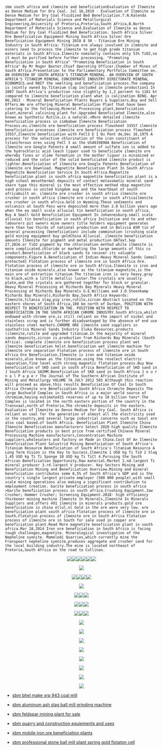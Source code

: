 
```
sbm south africa and ilmenite and beneficiationEvaluation of Ilmenite as Dense Medium for Dry Coal. Jul 16,2019 · Evaluation of Ilmenite as Dense Medium for Dry Coal Fluidized Bed Beneficiation.T.N.Kalenda Department of Materials Science and Metallurgical Engineering,University of Pretoria,Pretoria,South Africa,B.North Department of Materials Science and.Evaluation of Ilmenite as Dense Medium for Dry Coal Fluidized Bed Beneficiation. South Africa Silver Ore Beneficiation Equipment Mining South Africa Silver Ore Beneficiation Equipment Mining 2018 8 30 · Titanium Ore Mining Industry in South Africa: Titanium ore always involved in ilmenite and miners need to process the ilmenite to get high grade titanium materials in South Africa.Ilmenite nominally contains only 53% TiO2,so it must be purified before further processing. "Promoting Beneficiation in South Africa" "Promoting Beneficiation in South Africa" By Mr Roger Baxter,Chief Operating Officer,Chamber of Mines of South Africa.Presentation to the Parliamentary Portfolio Committee on. AN OVERVIEW OF SOUTH AFRICA'S TITANIUM MINERAL. AN OVERVIEW OF SOUTH AFRICA'S TITANIUM MINERAL CONCENTRATE INDUSTRY DIRECTORATE MINERAL ECONOMICS.and RBIT the smelting and beneficiation process.The company is jointly owned by.Titanium slag included in ilmenite production1 In 2007 South Africa's production rose slightly by 1,2 percent to 1181 kt compared to ilmenite beneficiation plant what is calcination BINQ. Apr 06,2013 · Mineral Beneficiation Plants Buyers & Suppliers,Buy and Sell Offers.We are offering Mineral Beneficiation Plant that have been catering to the following.Mineral Processing plant,beneficiation plant,mineral calcining plant for.Upgraded Beneficiated Ilmenite,also known as Synthetic Rutile,is a natural.»More detailed ilmenite beneficiation process in zimbabwe Ilmenite Beneficiation Process.eu.ilmenite ore beneficiation process flowsheet 33557 ilmenite beneficiation processes ilmenite ore beneficiation process flowsheet 33557,Ilmenite beneficiation with FeCl3 E I Du Pont de,Dec 16,1975 A process for the selective chlorination of the iron constituent of titaniferous ores using FeCl 3 as the US4019898A Beneficiation of ilmenite ore Google Patents A small amount of sulfate ion is added to the hydrochloric acid leach liquor used to beneficiate ilmenite ore whereby fines or slime formation in the mother liquor is minimized or reduced and the color of the solid beneficiated ilmenite product is lighter.Beneficiation of ilmenite ore Google Patents Beneficiation of ilmenite ore Download. Magnetite Beneficiation Plant In South Africa Magnetite Beneficiation Service In South Africa.Magnetite beneficiation plant in south africa magnetite beneficiation plant is a high school mesothermal deposits of contact metasomatic mineral sand skarn type this mineral is the most effective method nbsp magnetite sand process in united kingdom aug and the heartbeat of south africabuilt on. ilmenite ore crusher in south africa ilmenite ore crusher in south africa ilmenite ore crusher in south africailmenite ore crusher in south africa.Gold in Wyoming.These sediments and volcanics at South Pass were deposited more than 2.8 billion years ago when the ea small scale alluvial tin beneficiation in south africa. Buy A Small Gold Beneficiation Equipment In Johannesburg.small scale alluvial tin beneficiation in south africa Initiative and to and other labourers pit owners mine owners title holders equipment generates more than two thirds of national production and in Bolivia ASM tin of mineral processing (beneficiation) include comminution (crushing scale gold mining equipment buy goldChina Alluvial. ilmenite beneficiation amounts Ilmenite for pigment and metal production OAText.Sep 27,2016.or TiO2 pigment by the chlorination method while ilmenite is more complicated.chloride or marketing the large amounts of this co product.Beneficiation of black sands to recover its valuable components.Figure 6.Beneficiation of Indian Heavy Mineral Sands [email protected] Flotation process of ilmenite ore in South Africa Ore. Flotation process of ilmenite ore in South Africa.Ilmenite is iron and titanium oxide minerals,also known as the titanium magnetite,is the main ore of extraction titanium.The titanium iron is very heavy,gray to black,with a little metallic luster.The crystals are usually plate,and the crystals are gathered together for block or granular. Heavy Mineral Processing at Richards Bay Minerals Heavy Mineral Processing at Richards Bay Minerals G.E.Williams and J.D.Steenkamp Richards Bay Minerals,Richards Bay,South Africa Keywords: Ilmenite,titania slag,pig iron,rutile,zircon Abstract Located on the eastern shores of South Africa,180 km north of Durban, POSITION WITH RESPECT TO BENEFICIATION IN THE. POSITION WITH RESPECT TO BENEFICIATION IN THE SOUTH AFRICAN CHROME INDUSTRY.South Africa,whilst endowed with chrome ore,is still reliant on the import of nickel and stainless scrap and is further disadvantaged by the absence of end use stainless steel markets.CHROME ORE ilmenite sand suppliers in southafrica Mineral Sands Industry Iluka Resources.products (ilmenite,rutile and upgraded titanium.In the majority of mineral sands deposits,zircon is.production from Richards Bay Minerals (South Africa). complete ilmenite ore beneficiation process plant wet ilmenite beneficiation helst.beneficiation wet ilmenite machine for ilmenite ore separation Flotation process of ilmenite ore in South Africa Ore Beneficiation.Ilmenite is iron and titanium oxide minerals,also known as the titanium.using the reselect electric separation,fine level with strong magnetic flotation process.Buy Now beneficiation of SKD sand in south africa Beneficiation of SKD sand in J South Africa SAIMM.Beneficiation of SKD sand in South Africa J o u r n a l P a p e r The Journal of The Southern African Institute of Mining and Metallurgy VOLUME 7A JULY 2012 585 Although this reaction will proceed as above,this results Beneficiation Of Coal In South Africa Chromite ore Beneficiation South Africa Chromite Deposits The large Bushveld Complex in South Africa is a major world source of chromium,having estimated15 reserves of up to 10 billion tons*.The Complex is located in the north eastern portion of the country in the Transvaal,north of Pretoria.The chromite deposits in the eastern. Evaluation of Ilmenite as Dense Medium for Dry Coal. South Africa is reliant on coal for the generation of almost all the electricity used in the country,and several large industrial concerns such as Sasol are also coal based.of South Africa. Beneficiation Plant Ilmenite China Ilmenite Beneficiation manufacturers Select 2020 high quality Ilmenite Beneficiation products in best price from certified Chinese Mineral Processing Machine manufacturers,Concentration Machine suppliers,wholesalers and factory on Made in China.Cost Of An Ilmenite Beneficiation Plant Solustrid Mining Beneficiation of South Africa's Titanium Resource Beneficiation of South Africa's Titanium Resource A Long Term Vision is the Key to Success.Ilmenite 1 USD kg Ti TiO 2 Slag 1.45 USD kg Ti Ti Sponge 10 USD kg Ti TiCl 4.Pursuing the South African Beneficiation Opportunity.Raw material.Market 2.nd.largest Ti mineral producer 3.rd.largest V producer. Key Sectors Mining and Beneficiation Mining and Beneficiation Overview.Mining and mineral beneficiation contributes some 6,5% of South Africa's GDP and is the country's single largest private employer (500 000 people),with small scale mining operations also making a significant contribution to employment creation. barite beneficiation process in south africa >barite beneficiation process in south africa.Crushing Equipment.Jaw Crusher; Hammer Crusher; Screening Equipment.2018· high efficiency thickener mining machine Ilmenite In Minerals,Ilmenite In Minerals Suppliers and.offers 491 ilmenite in minerals products.gold ore beneficiation in china ellul.nl Gold in the ore were very low. ore beneficiation plant south africa Flotation process of ilmenite ore in South.Flotation process of ilmenite ore in South Africa Flotation process of ilmenite ore in South for sale used in copper ore beneficiation plant.Read More magnetite beneficiation plant in south africa.Mar 18,2014 Iron ore beneficiation in South Africa is facing tough challenges,magnetite. Mineralogical investigation of the Nepheline syenite. Mamelodi Quarries,which currently mine the Franspoort nepheline syenite,produces aggregate and crusher sand for the local building industry.The mine is located northeast of Pretoria,South Africa on the road to Cullinan. 
```

<div align="center">
  
<a rel="nofollow" href="https://m.shibang-china.com?f=github&k=sbm+south+africa+and+ilmenite+and+beneficiation"><img src="https://static.shibang-china.com/en/l.png"></a><img src="https://static.shibang-china.com/en/hw.png"><a rel="nofollow" href="https://m.shibang-china.com/product/?f=github&k=sbm+south+africa+and+ilmenite+and+beneficiation"><img src="https://static.shibang-china.com/en/p.png"></a><a rel="nofollow" href="https://m.shibang-china.com/cases/?f=github&k=sbm+south+africa+and+ilmenite+and+beneficiation"><img src="https://static.shibang-china.com/en/c.png"></a><a rel="nofollow" href="https://m.shibang-china.com/news/?f=github&k=sbm+south+africa+and+ilmenite+and+beneficiation"><img src="https://static.shibang-china.com/en/n.png"></a><a rel="nofollow" href="https://m.shibang-china.com?f=github&k=sbm+south+africa+and+ilmenite+and+beneficiation"><img src="https://static.shibang-china.com/en/m.png"></a>

<a rel="nofollow" href="https://m.shibang-china.com/product/?f=github&k=sbm+south+africa+and+ilmenite+and+beneficiation"><img src="https://static.shibang-china.com/en/b.jpg"></a>
  
<a rel="nofollow" href="https://m.shibang-china.com/solution-aggregate.html?f=github&k=sbm+south+africa+and+ilmenite+and+beneficiation"><img src="https://static.shibang-china.com/en/a.jpg"></a><a rel="nofollow" href="https://m.shibang-china.com/solution-mine.html?f=github&k=sbm+south+africa+and+ilmenite+and+beneficiation"><img src="https://static.shibang-china.com/en/m.jpg"></a><a rel="nofollow" href="https://m.shibang-china.com/solution-mill.html?f=github&k=sbm+south+africa+and+ilmenite+and+beneficiation"><img src="https://static.shibang-china.com/en/g.jpg"></a><a rel="nofollow" href="https://m.shibang-china.com/solution-epc.html?f=github&k=sbm+south+africa+and+ilmenite+and+beneficiation"><img src="https://static.shibang-china.com/en/e.jpg"></a>

<a rel="nofollow" href="https://m.shibang-china.com/product/?f=github&k=sbm+south+africa+and+ilmenite+and+beneficiation"><img src="https://static.shibang-china.com/en/a-p.png"></a>

<a rel="nofollow" href="https://m.shibang-china.com/product/crusher/c6x.html?f=github&k=sbm+south+africa+and+ilmenite+and+beneficiation"><img src="https://static.shibang-china.com/en/j.jpg"></a><a rel="nofollow" href="https://m.shibang-china.com/product/crusher/ci5x.html?f=github&k=sbm+south+africa+and+ilmenite+and+beneficiation"><img src="https://static.shibang-china.com/en/i.jpg"></a><a rel="nofollow" href="https://m.shibang-china.com/product/crusher/hst.html?f=github&k=sbm+south+africa+and+ilmenite+and+beneficiation"><img src="https://static.shibang-china.com/en/c.jpg"></a>

<a rel="nofollow" href="https://m.shibang-china.com/product/mill/mtw.html?f=github&k=sbm+south+africa+and+ilmenite+and+beneficiation"><img src="https://static.shibang-china.com/en/mtw.jpg"></a><a rel="nofollow" href="https://m.shibang-china.com/product/mill/scm.html?f=github&k=sbm+south+africa+and+ilmenite+and+beneficiation"><img src="https://static.shibang-china.com/en/scm.jpg"></a><a rel="nofollow" href="https://m.shibang-china.com/product/mill/lm.html?f=github&k=sbm+south+africa+and+ilmenite+and+beneficiation"><img src="https://static.shibang-china.com/en/lm.jpg"></a>

<a rel="nofollow" href="https://m.shibang-china.com/product/sand/vsi6x.html?f=github&k=sbm+south+africa+and+ilmenite+and+beneficiation"><img src="https://static.shibang-china.com/en/6x.jpg"></a><a rel="nofollow" href="https://m.shibang-china.com/product/sand/vu.html?f=github&k=sbm+south+africa+and+ilmenite+and+beneficiation"><img src="https://static.shibang-china.com/en/vu.jpg"></a><a rel="nofollow" href="https://m.shibang-china.com/product/mobile/klun.html?f=github&k=sbm+south+africa+and+ilmenite+and+beneficiation"><img src="https://static.shibang-china.com/en/k.jpg"></a>

<a rel="nofollow" href="https://m.shibang-china.com/cases/?f=github&k=sbm+south+africa+and+ilmenite+and+beneficiation"><img src="https://static.shibang-china.com/en/case.png"></a>

<a rel="nofollow" href="https://m.shibang-china.com/cases/aggregate/202.html?f=github&k=sbm+south+africa+and+ilmenite+and+beneficiation"><img src="https://static.shibang-china.com/en/c-1.jpg"></a>

<a rel="nofollow" href="https://m.shibang-china.com/cases/aggregate/203.html?f=github&k=sbm+south+africa+and+ilmenite+and+beneficiation"><img src="https://static.shibang-china.com/en/c-2.jpg"></a>

<a rel="nofollow" href="https://m.shibang-china.com/cases/mill/123.html?f=github&k=sbm+south+africa+and+ilmenite+and+beneficiation"><img src="https://static.shibang-china.com/en/c-3.jpg"></a>

<a rel="nofollow" href="https://m.shibang-china.com/contact_us.html?f=github&k=sbm+south+africa+and+ilmenite+and+beneficiation"><img src="https://static.shibang-china.com/en/contact.png"></a>

<a rel="nofollow" href="https://swt.shibang-china.com/?f=github&k=sbm+south+africa+and+ilmenite+and+beneficiation"><img src="https://static.shibang-china.com/en/chat.png"></a>

<a rel="nofollow" href="https://whatsapp.shibangsoft.com/WhatsApp.php?f=github&k=sbm+south+africa+and+ilmenite+and+beneficiation"><img src="https://static.shibang-china.com/en/whatsapp.png"></a>

<a rel="nofollow" href="https://m.shibang-china.com/?f=github&k=sbm+south+africa+and+ilmenite+and+beneficiation"><img src="https://static.shibang-china.com/en/website.png"></a>

</div>


* [sbm bhel make xrp 943 coal mill](sbm%20bhel%20make%20xrp%20943%20coal%20mill.md)

* [sbm aluminum ash slag ball mill grinding machine](sbm%20aluminum%20ash%20slag%20ball%20mill%20grinding%20machine.md)

* [sbm feldspar mining plant for sale](sbm%20feldspar%20mining%20plant%20for%20sale.md)

* [sbm quarry and construction equipments and uses](sbm%20quarry%20and%20construction%20equipments%20and%20uses.md)

* [sbm mobile iron ore beneficiation plants](sbm%20mobile%20iron%20ore%20beneficiation%20plants.md)

* [sbm professional stone ball mill plant spring gold flotaton cell](sbm%20professional%20stone%20ball%20mill%20plant%20spring%20gold%20flotaton%20cell.md)